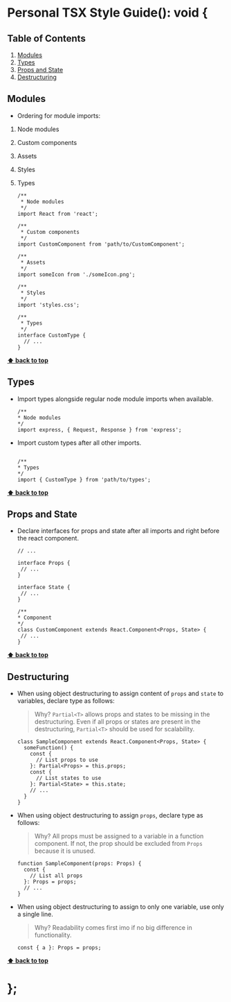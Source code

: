 # Personal TSX Style Guide(): void {

## Table of Contents

  1. [Modules](#modules)
  1. [Types](#types)
  1. [Props and State](#props-and-state)
  1. [Destructuring](#destructuring)

## Modules

  - Ordering for module imports:
  
  1. Node modules
  1. Custom components
  1. Assets
  1. Styles
  1. Types

     ```tsx
     /**
      * Node modules
      */
     import React from 'react';
     
     /**
      * Custom components
      */
     import CustomComponent from 'path/to/CustomComponent';
     
     /**
      * Assets
      */
     import someIcon from './someIcon.png';
     
     /**
      * Styles
      */
     import 'styles.css';
     
     /**
      * Types
      */
     interface CustomType {
       // ...
     }
     ```

**[⬆ back to top](#table-of-contents)**

## Types

  - Import types alongside regular node module imports when available.

    ```tsx
    /**
    * Node modules
    */
    import express, { Request, Response } from 'express';
    ```
   
  - Import custom types after all other imports.

    ```tsx
    
    /**
    * Types
    */
    import { CustomType } from 'path/to/types';
    ```

**[⬆ back to top](#table-of-contents)**

## Props and State

  - Declare interfaces for props and state after all imports and right before the react component.

    ```tsx
    // ...
    
    interface Props {
     // ...
    }
    
    interface State {
     // ...
    }
    
    /**
    * Component
    */
    class CustomComponent extends React.Component<Props, State> {
     // ...
    }
    ```

**[⬆ back to top](#table-of-contents)**

## Destructuring

  - When using object destructuring to assign content of `props` and `state` to variables, declare type as follows:

    > Why? `Partial<T>` allows props and states to be missing in the destructuring.
    > Even if all props or states are present in the destructuring, `Partial<T>` should be used for scalability.

    ```tsx
    class SampleComponent extends React.Component<Props, State> {
      someFunction() {
        const {
          // List props to use
        }: Partial<Props> = this.props;
        const {
          // List states to use
        }: Partial<State> = this.state;
        // ...
      }
    }
    ```

  - When using object destructuring to assign `props`, declare type as follows:
  
    > Why? All props must be assigned to a variable in a function component.
    > If not, the prop should be excluded from `Props` because it is unused.
  
    ```tsx
    function SampleComponent(props: Props) {
      const {
        // List all props
      }: Props = props;
      // ...
    }
    ```

  - When using object destructuring to assign to only one variable, use only a single line.

    > Why? Readability comes first imo if no big difference in functionality.

    ```tsx
    const { a }: Props = props;
    ```

**[⬆ back to top](#table-of-contents)**

# };

